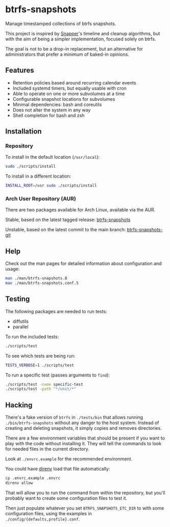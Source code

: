 # btrfs-snapshots

Manage timestamped collections of btrfs snapshots.

This project is inspired by [Snapper][snapper]'s timeline and cleanup
algorithms, but with the aim of being a simpler implementation,
focused solely on btrfs.

The goal is not to be a drop-in replacement, but an alternative for
administrators that prefer a minimum of baked-in opinions.

## Features

- Retention policies based around recurring calendar events
- Included systemd timers, but equally usable with cron
- Able to operate on one or more subvolumes at a time
- Configurable snapshot locations for subvolumes
- Minimal dependencies: bash and coreutils
- Does not alter the system in any way
- Shell completion for bash and zsh

## Installation

### Repository

To install in the default location (`/usr/local`):

```sh
sudo ./scripts/install
```

To install in a different location:

```sh
INSTALL_ROOT=/usr sudo ./scripts/install
```

### Arch User Repository (AUR)

There are two packages available for Arch Linux, available via the
AUR.

Stable, based on the latest tagged release:
[btrfs-snapshots][btrfs-snapshots-aur]

Unstable, based on the latest commit to the main branch:
[btrfs-snapshots-git][btrfs-snapshots-aur-git]

## Help

Check out the man pages for detailed information about configuration and usage:

```sh
man ./man/btrfs-snapshots.8
man ./man/btrfs-snapshots.conf.5
```

## Testing

The following packages are needed to run tests:

- diffutils
- parallel

To run the included tests:

```sh
./scripts/test
```

To see which tests are being run:

```sh
TESTS_VERBOSE=1 ./scripts/test
```

To run a specific test (passes arguments to `find`):

```sh
./scripts/test -name specific-test
./scripts/test -path "*/unit/*"
```

## Hacking

There's a fake version of `btrfs` in `./tests/bin` that allows running
`./bin/btrfs-snapshots` without any danger to the host system. Instead
of creating and deleting snapshots, it simply copies and removes
directories.

There are a few environment variables that should be present if you
want to play with the code without installing it. They will tell the
commands to look for needed files in the current directory.

Look at `./envrc.example` for the recommended environment.

You could have [direnv][direnv] load that file automatically:

```sh
cp .envrc.example .envrc
direnv allow
```

That will allow you to run the command from within the repository, but
you'll probably want to create some configuration files to test it.

Then just populate whatever you set `BTRFS_SNAPSHOTS_ETC_DIR` to with
some configuration files, using the examples in
`./config/{defaults,profile}.conf`.

[snapper]: http://snapper.io/
[direnv]: https://direnv.net/
[btrfs-snapshots-aur]: https://aur.archlinux.org/packages/btrfs-snapshots/
[btrfs-snapshots-aur-git]: https://aur.archlinux.org/packages/btrfs-snapshots-git/
